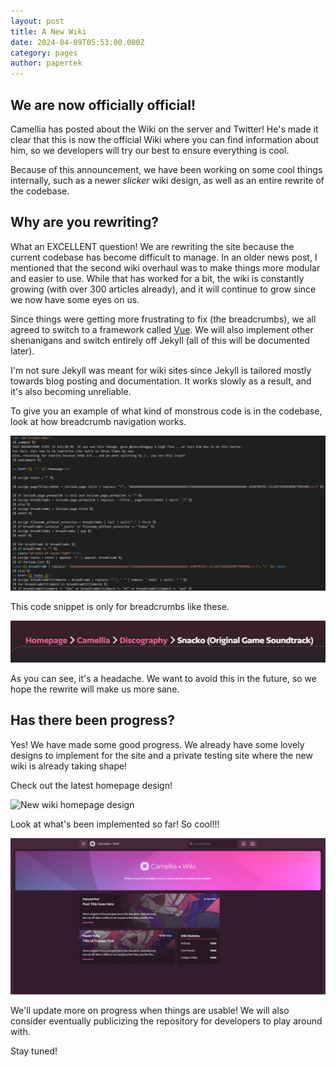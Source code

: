 ```yaml
---
layout: post
title: A New Wiki
date: 2024-04-09T05:53:00.000Z
category: pages
author: papertek
---
```

## We are now officially official!

Camellia has posted about the Wiki on the server and Twitter! He's made it clear that this is now the official Wiki where you can find information about him, so we developers will try our best to ensure everything is cool.

Because of this announcement, we have been working on some cool things internally, such as a newer *slicker* wiki design, as well as an entire rewrite of the codebase.

## Why are you rewriting?

What an EXCELLENT question! We are rewriting the site because the current codebase has become difficult to manage. In an older news post, I mentioned that the second wiki overhaul was to make things more modular and easier to use. While that has worked for a bit, the wiki is constantly growing (with over 300 articles already), and it will continue to grow since we now have some eyes on us.

Since things were getting more frustrating to fix (the breadcrumbs), we all agreed to switch to a framework called [Vue](https://vuejs.org/). We will also implement other shenanigans and switch entirely off Jekyll (all of this will be documented later).

I'm not sure Jekyll was meant for wiki sites since Jekyll is tailored mostly towards blog posting and documentation. It works slowly as a result, and it's also becoming unreliable.

To give you an example of what kind of monstrous code is in the codebase, look at how breadcrumb navigation works.

![Snippet of the breadcrumb code](/assets/images/uploads/stuidcode.png "Snippet of the breadcrumb code")

This code snippet is only for breadcrumbs like these.

![Snippet of the breadcrumb code](/assets/images/uploads/stupidbreadcrumb.png "Snippet of the breadcrumb code")

As you can see, it's a headache. We want to avoid this in the future, so we hope the rewrite will make us more sane. 

## Has there been progress?

Yes! We have made some good progress. We already have some lovely designs to implement for the site and a private testing site where the new wiki is already taking shape!

Check out the latest homepage design!

![New wiki homepage design](/assets/images/uploads/newwikihome.png "New wiki homepage design")

Look at what's been implemented so far! So cool!!!

![Private wiki testing site](/assets/images/uploads/newwikiphoto.png "Private wiki testing site")

We'll update more on progress when things are usable! We will also consider eventually publicizing the repository for developers to play around with.

Stay tuned! 
